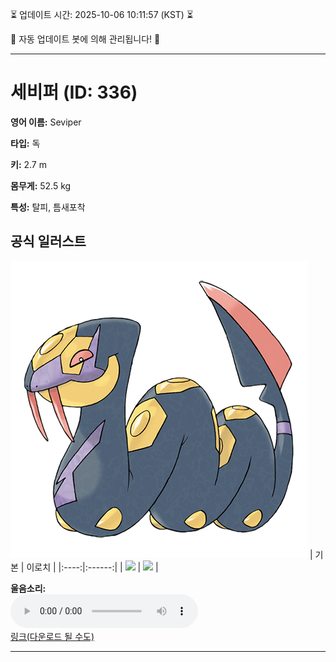 
⏳ 업데이트 시간: 2025-10-06 10:11:57 (KST) ⏳

🤖 자동 업데이트 봇에 의해 관리됩니다! 🤖

---

# 세비퍼 (ID: 336)
**영어 이름:** Seviper

**타입:** 독

**키:** 2.7 m

**몸무게:** 52.5 kg

**특성:** 탈피, 틈새포착

## 공식 일러스트
![](https://raw.githubusercontent.com/PokeAPI/sprites/master/sprites/pokemon/other/official-artwork/336.png)
| 기본 | 이로치 |
|:----:|:------:|
| <img src="http://play.pokemonshowdown.com/sprites/ani/seviper.gif" width="200"> | <img src="http://play.pokemonshowdown.com/sprites/ani-shiny/seviper.gif" width="200"> |

**울음소리:**<br><audio controls src="https://raw.githubusercontent.com/PokeAPI/cries/main/cries/pokemon/latest/336.ogg"></audio><br> [링크(다운로드 될 수도)](https://raw.githubusercontent.com/PokeAPI/cries/main/cries/pokemon/latest/336.ogg)


---
